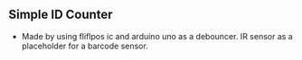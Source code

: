 ## Simple ID Counter
- Made by using fliflpos ic and arduino uno as a debouncer. IR sensor as a placeholder for a barcode sensor.
